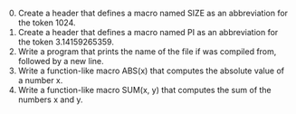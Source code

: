 0. Create a header that defines a macro named SIZE as an abbreviation for the token 1024.
1. Create a header that defines a macro named PI as an abbreviation for the token 3.14159265359.
2. Write a program that prints the name of the file if was compiled from, followed by a new line.
3. Write a function-like macro ABS(x) that computes the absolute value of a number x.
4. Write a function-like macro SUM(x, y) that computes the sum of the numbers x and y.
